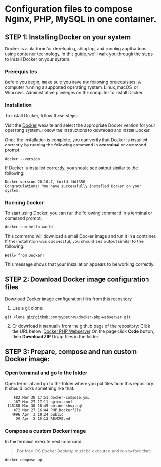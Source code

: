 # Configuration files to compose Nginx, PHP, MySQL in one container.

## STEP 1: Installing Docker on your system
Docker is a platform for developing, shipping, and running applications using container technology. In this guide, we'll walk you through the steps to install Docker on your system.

### Prerequisites
Before you begin, make sure you have the following prerequisites:
A computer running a supported operating system: Linux, macOS, or Windows.
Administrative privileges on the computer to install Docker.

### Installation
To install Docker, follow these steps:

Visit the [Docker](https://docker.com) website and select the appropriate Docker version for your operating system.
Follow the instructions to download and install Docker.

Once the installation is complete, you can verify that Docker is installed correctly 
by running the following command in **a terminal** or command prompt:
```
docker --version
```
If Docker is installed correctly, you should see output similar to the following:
```
Docker version 20.10.7, build f0df350
Congratulations! You have successfully installed Docker on your system.
```

### Running Docker
To start using Docker, you can run the following command in a terminal or command prompt:

```
docker run hello-world
```
This command will download a small Docker image and run it in a container. If the installation was successful, you should see output similar to the following:

```
Hello from Docker!
```
This message shows that your installation appears to be working correctly.

## STEP 2: Download Docker image configuration files
Download Docker image configuration files from this repository.

1. Use a git clone:
```
git clone git@github.com:yypetrov/docker-php-webserver.git
```

2. Or download it manually from the github page of the repository:
Click the URL below:
[Docker PHP Webserver](https://github.com/yypetrov/docker-php-webserver)
On the page click **Code** button, then **Download ZIP**
Unzip files in the folder.

## STEP 3: Prepare, compose and run custom Docker image:

### Open terminal and go to the folder
Open terminal and go to the folder where you put files from this repository.
It should looks something like that:
```
    682 Mar 30 17:51 docker-compose.yml
    367 Mar 27 17:11 nginx.conf
 145388 Mar 30 18:49 online-shop.sql
    872 Mar 27 16:44 PHP.Dockerfile
   4096 Apr  3 19:24 public
     90 Apr  3 10:12 README.md
```

### Compose a custom Docker image
In the terminal execute next command:
> For Mac OS *Docker Desktop* must be executed and run before that.
```
docker compose up
```


